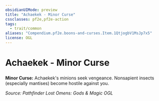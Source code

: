 ```yaml
---
obsidianUIMode: preview
title: "Achaekek - Minor Curse"
cssclasses: pf2e,pf2e-action
tags:
  - trait/common
aliases: "Compendium.pf2e.boons-and-curses.Item.1QtjogbV1MsJp7x5"
license: OGL
---
```

# Achaekek - Minor Curse

### 






**Minor Curse:** Achaekek's minions seek vengeance. Nonsapient insects (especially mantises) become hostile against you.

*Source: Pathfinder Lost Omens: Gods & Magic*
*OGL*